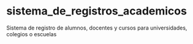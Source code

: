 # sistema_de_registros_academicos
Sistema de registro de alumnos, docentes y cursos para universidades, colegios o escuelas

